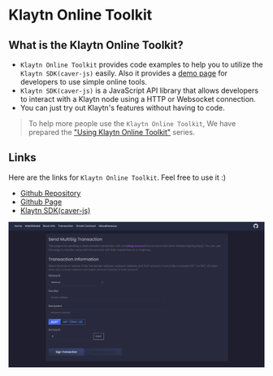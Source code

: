 # Klaytn Online Toolkit <a id="klaytn-online-toolkit"></a>

## What is the Klaytn Online Toolkit? <a id="what-is-the-klaytn-online-toolkit"></a>
* `Klaytn Online Toolkit` provides code examples to help you to utilize the `Klaytn SDK(caver-js)` easily. Also it provides a [demo page](https://klaytn.github.io/klaytn-online-toolkit/) for developers to use simple online tools.
* `Klaytn SDK(caver-js)` is a JavaScript API library that allows developers to interact with a Klaytn node using a HTTP or Websocket connection.
* You can just try out Klaytn's features without having to code.

> To help more people use the `Klaytn Online Toolkit`, We have prepared the ["Using Klaytn Online Toolkit"](https://medium.com/klaytn/using-klaytn-online-toolkit-1-multisig-60399a0b0278) series.

## Links <a id="links"></a>
Here are the links for `Klaytn Online Toolkit`. Feel free to use it :)
* [Github Repository](https://github.com/klaytn/klaytn-online-toolkit)
* [Github Page](https://klaytn.github.io/klaytn-online-toolkit/)
* [Klaytn SDK(caver-js)](https://docs.klaytn.foundation/dapp/sdk/caver-js)

![Klaytn Online Toolkit](./img/klaytn-online-toolkit.png)
